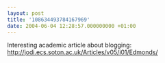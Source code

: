 ```yaml
---
layout: post
title: '108634493784167969'
date: 2004-06-04 12:28:57.000000000 +01:00
---
```

<p>Interesting academic article about blogging: <a href="http://jodi.ecs.soton.ac.uk/Articles/v05/i01/Edmonds/">http://jodi.ecs.soton.ac.uk/Articles/v05/i01/Edmonds/</a></p>
